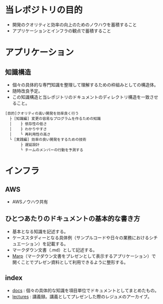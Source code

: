 # 当レポジトリの目的
* 開発のクオリティと効率の向上のためのノウハウを蓄積すること
* アプリケーションとインフラの観点で蓄積すること

# アプリケーション
## 知識構造
* 個々の具体的な専門知識を整理して理解するための枠組みとしての構造体。
* 随時改良予定。
* この知識構造と当レポジトリのドキュメントのディレクトリ構造を一致させること。

```
[目的]クオリティの高い開発を効率良く行う
  ├ [知識編] 変更の容易なプログラムを作るための知識
  │    ├ 依存性の低さ
  │    ├ わかりやすさ
  │    └ 再利用性の高さ
  └ [実践編] 効率の良い開発をするための技術
       ├ 遅延設計
       └ チームのメンバーの行動を予測する
```

# インフラ
## AWS
* AWSノウハウ共有

## ひとつあたりのドキュメントの基本的な書き方
* 基本となる知識を記述する。
* ケーススタディーとなる具体例（サンプルコードや日々の業務におけるシチュエーション）を記載する。
* マークダウン文書（.md）として記述する。
* [Marp](https://yhatt.github.io/marp/)（マークダウン文書をプレゼンとして表示するアプリケーション）で開くことでプレゼン資料として利用できるように整形する。

## index
* [docs](./docs) : 個々の具体的な知識を項目単位でドキュメントとしてまとめたもの。
* [lectures](./lectures) : 講義録。講義としてプレゼンした際のレジュメのアーカイブ。

